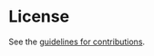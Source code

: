 # License

See the
[guidelines for contributions](https://github.com/ietf-rats/draft-birkholz-rats-architecture/blob/master/CONTRIBUTING.md).
